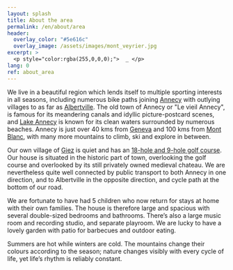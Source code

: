 ```yaml
---
layout: splash
title: About the area
permalink: /en/about/area
header:
  overlay_color: "#5e616c"
  overlay_image: /assets/images/mont_veyrier.jpg
excerpt: >
  <p style="color:rgba(255,0,0,0);">  _ </p>
lang: 0
ref: about_area
---
```


We live in a beautiful region which lends itself to multiple sporting interests in all seasons, including numerous bike paths joining [Annecy](https://www.tourisme-annecy.net/) with outlying villages to as far as [Albertville](https://www.albertville.fr/).  The old town of Annecy or "Le vieil Annecy",  is famous for its meandering canals and idyllic picture-postcard scenes, and [Lake Annecy](https://en.lac-annecy.com/) is known for its clean waters surrounded by numerous beaches. Annecy is just over 40 kms from [Geneva](https://www.geneve.com/) and 100 kms from [Mont Blanc](http://ee.france.fr/en/discover/mont-blanc-1), with many more mountains to climb, ski and explore in between.



Our own village of [Giez](https://www.giez-annecy.fr/Giez/Accueil.html) is quiet and has an [18-hole and 9-hole golf course](https://golfdegiez.com/).  Our house is situated in the historic part of town, overlooking the golf course and overlooked by its still privately owned medieval chateau.  We are nevertheless quite well connected by public transport to both Annecy in one direction, and to Albertville in the opposite direction, and cycle path at the bottom of our road.



We are fortunate to have had 5 children who now return for stays at home with their own families.  The house is therefore large and spacious with several double-sized bedrooms and bathrooms.  There’s also a large music room and recording studio, and separate playroom.  We are lucky to have a lovely garden with patio for barbecues and outdoor eating.


Summers are hot while winters are cold.  The mountains change their colours according to the season; nature changes visibly with every cycle of life, yet life’s rhythm is reliably constant.

